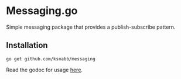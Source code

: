 # Messaging.go

Simple messaging package that provides a publish-subscribe pattern.

## Installation

    go get github.com/ksnabb/messaging

Read the godoc for usage [here](https://godoc.org/github.com/ksnabb/messaging).
